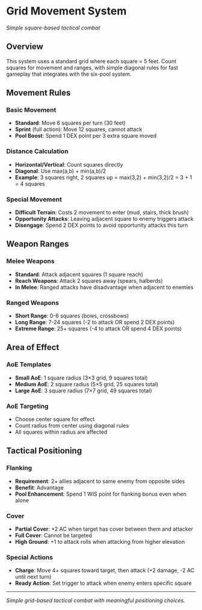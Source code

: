 # Grid Movement System

*Simple square-based tactical combat*

## Overview

This system uses a standard grid where each square = 5 feet. Count squares for movement and ranges, with simple diagonal rules for fast gameplay that integrates with the six-pool system.

## Movement Rules

### Basic Movement
- **Standard**: Move 6 squares per turn (30 feet)
- **Sprint** (full action): Move 12 squares, cannot attack
- **Pool Boost**: Spend 1 DEX point per 3 extra square moved

### Distance Calculation
- **Horizontal/Vertical**: Count squares directly
- **Diagonal**: Use max(a,b) + min(a,b)/2
- **Example**: 3 squares right, 2 squares up = max(3,2) + min(3,2)/2 = 3 + 1 = 4 squares

### Special Movement
- **Difficult Terrain**: Costs 2 movement to enter (mud, stairs, thick brush)
- **Opportunity Attacks**: Leaving adjacent square to enemy triggers attack
- **Disengage**: Spend 2 DEX points to avoid opportunity attacks this turn

## Weapon Ranges

### Melee Weapons
- **Standard**: Attack adjacent squares (1 square reach)
- **Reach Weapons**: Attack 2 squares away (spears, halberds)
- **In Melee**: Ranged attacks have disadvantage when adjacent to enemies

### Ranged Weapons
- **Short Range**: 0-6 squares (bows, crossbows)
- **Long Range**: 7-24 squares (-2 to attack OR spend 2 DEX points)
- **Extreme Range**: 25+ squares (-4 to attack OR spend 4 DEX points)

## Area of Effect

### AoE Templates
- **Small AoE**: 1 square radius (3×3 grid, 9 squares total)
- **Medium AoE**: 2 square radius (5×5 grid, 25 squares total)  
- **Large AoE**: 3 square radius (7×7 grid, 49 squares total)

### AoE Targeting
- Choose center square for effect
- Count radius from center using diagonal rules
- All squares within radius are affected

## Tactical Positioning

### Flanking
- **Requirement**: 2+ allies adjacent to same enemy from opposite sides
- **Benefit**: Advantage
- **Pool Enhancement**: Spend 1 WIS point for flanking bonus even when alone

### Cover
- **Partial Cover**: +2 AC when target has cover between them and attacker
- **Full Cover**: Cannot be targeted
- **High Ground**: +1 to attack rolls when attacking from higher elevation

### Special Actions
- **Charge**: Move 4+ squares toward target, then attack (+2 damage, -2 AC until next turn)
- **Ready Action**: Set trigger to attack when enemy enters specific square

---

*Simple grid-based tactical combat with meaningful positioning choices.*